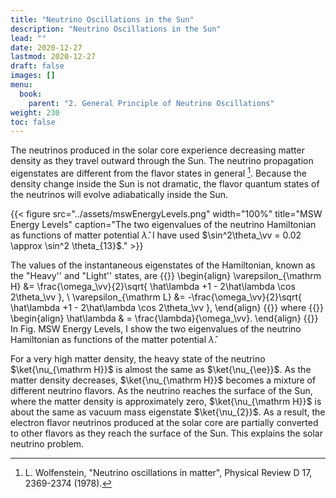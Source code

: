 ```yaml
---
title: "Neutrino Oscillations in the Sun"
description: "Neutrino Oscillations in the Sun"
lead: ""
date: 2020-12-27
lastmod: 2020-12-27
draft: false
images: []
menu:
  book:
    parent: "2. General Principle of Neutrino Oscillations"
weight: 230
toc: false
---
```


The neutrinos produced in the solar core experience decreasing matter density as they travel outward through the Sun. The neutrino propagation eigenstates are different from the flavor states in general [^wolf78].
Because the density change inside the Sun is not dramatic, the flavor quantum states of the neutrinos will evolve adiabatically inside the Sun.

{{< figure src="../assets/mswEnergyLevels.png" width="100%" title="MSW Energy Levels" caption="The two eigenvalues of the neutrino Hamiltonian as functions of matter potential $\hat\lambda$. I have used $\sin^2\theta_\vv = 0.02 \approx \sin^2 \theta_{13}$." >}}


The values of the instantaneous eigenstates of the Hamiltonian, known as the "Heavy'' and "Light'' states, are
{{<m>}}
\begin{align}
\varepsilon_{\mathrm H} &= \frac{\omega_\vv}{2}\sqrt{ \hat\lambda +1 -  2\hat\lambda \cos 2\theta_\vv }, \\
\varepsilon_{\mathrm L} &= -\frac{\omega_\vv}{2}\sqrt{ \hat\lambda +1 -  2\hat\lambda \cos 2\theta_\vv },
\end{align}
{{</m>}}
where
{{<m>}}
\begin{align}
\hat\lambda & = \frac{\lambda}{\omega_\vv}.
\end{align}
{{</m>}}
In Fig. MSW Energy Levels, I show the two eigenvalues of the neutrino Hamiltonian as functions of the matter potential $\hat \lambda$.

For a very high matter density, the heavy state of the neutrino $\ket{\nu_{\mathrm H}}$ is almost the same as $\ket{\nu_{\ee}}$. As the matter density decreases, $\ket{\nu_{\mathrm H}}$ becomes a mixture of different neutrino flavors. As the neutrino reaches the surface of the Sun, where the matter density is approximately zero, $\ket{\nu_{\mathrm H}}$ is about the same as vacuum mass eigenstate $\ket{\nu_{2}}$. As a result, the electron flavor neutrinos produced at the solar core are partially converted to other flavors as they reach the surface of the Sun. This explains the solar neutrino problem.


[^wolf78]: L. Wolfenstein, "Neutrino oscillations in matter", Physical Review D 17, 2369-2374 (1978).